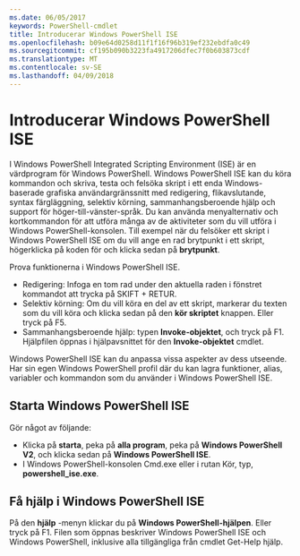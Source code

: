 ```yaml
---
ms.date: 06/05/2017
keywords: PowerShell-cmdlet
title: Introducerar Windows PowerShell ISE
ms.openlocfilehash: b09e64d0258d11f1f16f96b319ef232ebdfa0c49
ms.sourcegitcommit: cf195b090b3223fa4917206dfec7f0b603873cdf
ms.translationtype: MT
ms.contentlocale: sv-SE
ms.lasthandoff: 04/09/2018
---
```

# <a name="introducing-the-windows-powershell-ise"></a>Introducerar Windows PowerShell ISE

I Windows PowerShell Integrated Scripting Environment (ISE) är en värdprogram för Windows PowerShell. Windows PowerShell ISE kan du köra kommandon och skriva, testa och felsöka skript i ett enda Windows-baserade grafiska användargränssnitt med redigering, flikavslutande, syntax färgläggning, selektiv körning, sammanhangsberoende hjälp och support för höger-till-vänster-språk. Du kan använda menyalternativ och kortkommandon för att utföra många av de aktiviteter som du vill utföra i Windows PowerShell-konsolen. Till exempel när du felsöker ett skript i Windows PowerShell ISE om du vill ange en rad brytpunkt i ett skript, högerklicka på koden för och klicka sedan på **brytpunkt**.

Prova funktionerna i Windows PowerShell ISE.

- Redigering: Infoga en tom rad under den aktuella raden i fönstret kommandot att trycka på SKIFT + RETUR.
- Selektiv körning: Om du vill köra en del av ett skript, markerar du texten som du vill köra och klicka sedan på den **kör skriptet** knappen. Eller tryck på F5.
- Sammanhangsberoende hjälp: typen **Invoke-objektet**, och tryck på F1. Hjälpfilen öppnas i hjälpavsnittet för den **Invoke-objektet** cmdlet.

Windows PowerShell ISE kan du anpassa vissa aspekter av dess utseende. Har sin egen Windows PowerShell profil där du kan lagra funktioner, alias, variabler och kommandon som du använder i Windows PowerShell ISE.

## <a name="to-start-the-windows-powershell-ise"></a>Starta Windows PowerShell ISE

Gör något av följande:

- Klicka på **starta**, peka på **alla program**, peka på **Windows PowerShell V2**, och klicka sedan på **Windows PowerShell ISE**.
- I Windows PowerShell-konsolen Cmd.exe eller i rutan Kör, typ, **powershell_ise.exe**.

## <a name="to-get-help-in-the-windows-powershell-ise"></a>Få hjälp i Windows PowerShell ISE

På den **hjälp** -menyn klickar du på **Windows PowerShell-hjälpen**. Eller tryck på F1. Filen som öppnas beskriver Windows PowerShell ISE och Windows PowerShell, inklusive alla tillgängliga från cmdlet Get-Help hjälp.